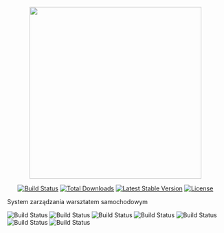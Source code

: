 <p align="center"><img src="https://res.cloudinary.com/dtfbvvkyp/image/upload/v1566331377/laravel-logolockup-cmyk-red.svg" width="400"></p>

<p align="center">
<a href="https://travis-ci.org/laravel/framework"><img src="https://travis-ci.org/laravel/framework.svg" alt="Build Status"></a>
<a href="https://packagist.org/packages/laravel/framework"><img src="https://poser.pugx.org/laravel/framework/d/total.svg" alt="Total Downloads"></a>
<a href="https://packagist.org/packages/laravel/framework"><img src="https://poser.pugx.org/laravel/framework/v/stable.svg" alt="Latest Stable Version"></a>
<a href="https://packagist.org/packages/laravel/framework"><img src="https://poser.pugx.org/laravel/framework/license.svg" alt="License"></a>
</p>

System zarządzania warsztatem samochodowym

<img src="http://up.programosy.pl/view/1_1205.png.html" alt="Build Status">

<img src="https://travis-ci.org/laravel/framework.svg" alt="Build Status">

<img src="https://travis-ci.org/laravel/framework.svg" alt="Build Status">

<img src="https://travis-ci.org/laravel/framework.svg" alt="Build Status">

<img src="https://travis-ci.org/laravel/framework.svg" alt="Build Status">

<img src="https://travis-ci.org/laravel/framework.svg" alt="Build Status">

<img src="https://travis-ci.org/laravel/framework.svg" alt="Build Status">

